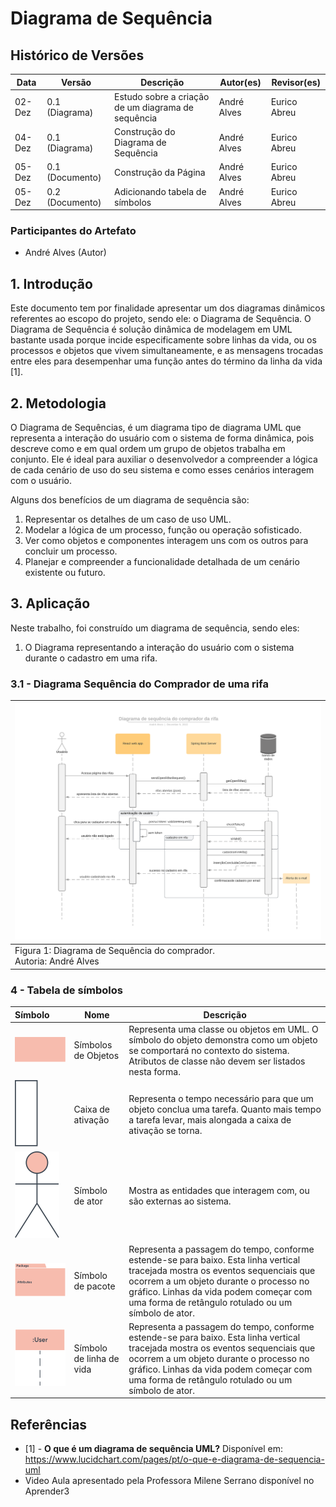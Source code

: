 # Diagrama de Sequência

## Histórico de Versões

| Data   | Versão          | Descrição                                          | Autor(es)   | Revisor(es)  |
| ------ | --------------- | -------------------------------------------------- | ----------- | ------------ |
| 02-Dez | 0.1 (Diagrama)  | Estudo sobre a criação de um diagrama de sequência | André Alves | Eurico Abreu |
| 04-Dez | 0.1 (Diagrama)  | Construção do Diagrama de Sequência                | André Alves | Eurico Abreu |
| 05-Dez | 0.1 (Documento) | Construção da Página                               | André Alves | Eurico Abreu |
| 05-Dez | 0.2 (Documento) | Adicionando tabela de símbolos                     | André Alves | Eurico Abreu |

### Participantes do Artefato

- André Alves (Autor)

## 1. Introdução

Este documento tem por finalidade apresentar um dos diagramas dinâmicos referentes ao escopo do projeto, sendo ele: o
Diagrama de Sequência. O Diagrama de Sequência é solução dinâmica de modelagem em UML bastante usada porque incide especificamente
sobre linhas da vida, ou os processos e objetos que vivem simultaneamente, e as mensagens trocadas entre eles para desempenhar uma
função antes do término da linha da vida [1].

## 2. Metodologia

O Diagrama de Sequências, é um diagrama tipo de diagrama UML que representa a interação do usuário com o sistema de forma dinâmica,
pois descreve como e em qual ordem um grupo de objetos trabalha em conjunto. Ele é ideal para auxiliar o desenvolvedor a compreender
a lógica de cada cenário de uso do seu sistema e como esses cenários interagem com o usuário.

Alguns dos benefícios de um diagrama de sequência são:

1. Representar os detalhes de um caso de uso UML.
2. Modelar a lógica de um processo, função ou operação sofisticado.
3. Ver como objetos e componentes interagem uns com os outros para concluir um processo.
4. Planejar e compreender a funcionalidade detalhada de um cenário existente ou futuro.

## 3. Aplicação

Neste trabalho, foi construído um diagrama de sequência, sendo eles:

1. O Diagrama representando a interação do usuário com o sistema durante o cadastro em uma rifa.

### 3.1 - Diagrama Sequência do Comprador de uma rifa

| ![Diagrama de Sequência do Comprador](../assets/diagrama-sequencia.svg) |
| :---------------------------------------------------------------------- |
| Figura 1: Diagrama de Sequência do comprador.<br/>Autoria: André Alves  |

### 4 - Tabela de símbolos

| Símbolo                                                                          | Nome                     | Descrição                                                                                                                                                                                                                                                                  |
| :------------------------------------------------------------------------------- | ------------------------ | -------------------------------------------------------------------------------------------------------------------------------------------------------------------------------------------------------------------------------------------------------------------------- |
| ![Símbolos de Objetos](../assets/diagramaSequencia/uml-object-symbol.svg)        | Símbolos de Objetos      | Representa uma classe ou objetos em UML. O símbolo do objeto demonstra como um objeto se comportará no contexto do sistema. Atributos de classe não devem ser listados nesta forma.                                                                                        |
| ![Caixa de ativação](../assets/diagramaSequencia/uml-activation-box-symbol.svg)  | Caixa de ativação        | Representa o tempo necessário para que um objeto conclua uma tarefa. Quanto mais tempo a tarefa levar, mais alongada a caixa de ativação se torna.                                                                                                                         |
| ![Símbolo de ator](../assets/diagramaSequencia/uml-actor-symbol.svg)             | Símbolo de ator          | Mostra as entidades que interagem com, ou são externas ao sistema.                                                                                                                                                                                                         |
| ![Símbolo de pacote](../assets/diagramaSequencia/uml-package-symbol.svg)         | Símbolo de pacote        | Representa a passagem do tempo, conforme estende-se para baixo. Esta linha vertical tracejada mostra os eventos sequenciais que ocorrem a um objeto durante o processo no gráfico. Linhas da vida podem começar com uma forma de retângulo rotulado ou um símbolo de ator. |
| ![Símbolo de linha de vida](../assets/diagramaSequencia/uml-lifeline-symbol.svg) | Símbolo de linha de vida | Representa a passagem do tempo, conforme estende-se para baixo. Esta linha vertical tracejada mostra os eventos sequenciais que ocorrem a um objeto durante o processo no gráfico. Linhas da vida podem começar com uma forma de retângulo rotulado ou um símbolo de ator. |

## Referências

- [1] - **O que é um diagrama de sequência UML?** Disponível
  em: https://www.lucidchart.com/pages/pt/o-que-e-diagrama-de-sequencia-uml
- Video Aula apresentado pela Professora Milene Serrano disponível no Aprender3
